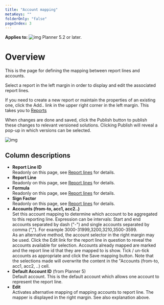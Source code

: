 ```yaml
---
title: "Account mapping"
metaKeys: ""
folderOnly: "false"
pageIndex: 3
---
```


**Applies to:** ![img](https://profitbasedocs.blob.core.windows.net/icons/yes-icon.png) Planner 5.2 or later.

# Overview
This is the page for defining the mapping between report lines and accounts.

Select a report in the left margin in order to display and edit the associated report lines.  

If you need to create a new report or maintain the properties of an existing one, click the Add.. link in the upper right corner in the left margin. This takes you to [Reports](/planner/workbooks/data-management/report-setup/reports)

When changes are done and saved, click the Publish button to publish these changes to relevant versioned solutions. Clicking Publish will reveal a pop-up in which versions can be selected.
<br/>

![img](https://profitbasedocs.blob.core.windows.net/enduserhelp/images/AccountMapping.JPG)

## Column descriptions

- **Report Line ID**<br/>
Readonly on this page, see [Report lines](/planner/workbooks/data-management/report-setup/report-lines) for details.
- **Report Line**<br/>
Readonly on this page, see [Report lines](/planner/workbooks/data-management/report-setup/report-lines) for details.
- **Formula**<br/>
Readonly on this page, see [Report lines](/planner/workbooks/data-management/report-setup/report-lines) for details.
- **Sign Factor**<br/>
Readonly on this page, see [Report lines](/planner/workbooks/data-management/report-setup/report-lines) for details.
- **Accounts (from-to, acc1, acc2..)**<br/>
Set this account mapping to determine which account to be aggregated to this reporting line. Expression can be intervals: Start and end accounts separated by dash ("-") and single accounts separated by comma (","). For example 3000-31999,3200,3210,3500-3599.<br/>
As an alternative method, the account selector in the right margin may be used. Click the Edit link for the report line in question to reveal the accounts available for selection. Accounts already mapped are marked and the report line id that they are mapped to is show. Tick / un-tick accounts as appropriate and click the Save mapping button. Note that the selections made will overwrite the content in the "Accounts (from-to, acc1, acc2, ..) cell. 
- **Default Account ID** (from Planner 5)<br/>
Default account. This is the default account which allows one account to represent the report line. <br/>
- **Edit**<br/>
Activates alternative mapping of mapping accounts to report line. The mapper is displayed in the right margin. See also explanation above.